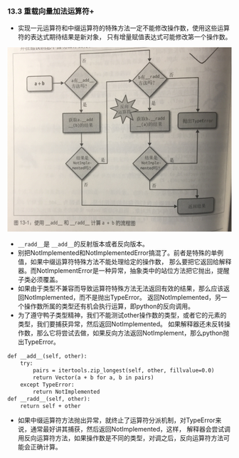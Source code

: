 


### 13.3 重载向量加法运算符+

* 实现一元运算符和中缀运算符的特殊方法一定不能修改操作数，使用这些运算符的表达式期待结果是新对象，
只有增量赋值表达式可能修改第一个操作数。

![](13_正确使用重载运算符/add和radd.jpg)

* `__radd__`是 `__add__`的反射版本或者反向版本。
* 别把NotImplemented和NotImplementedError搞混了。前者是特殊的单例值，如果中缀运算符特殊方法不能处理给定的操作数，
那么要把它返回给解释器。而NotImplementError是一种异常，抽象类中的站位方法把它抛出，提醒子类必须覆盖。
* 如果由于类型不兼容而导致运算符特殊方法无法返回有效的结果，那么应该返回NotImplemented，而不是抛出TypeError。
返回NotImplemented，另一个操作数所属的类型还有机会执行运算，即python的反向调用。
* 为了遵守鸭子类型精神，我们不能测试other操作数的类型，或者它的元素的类型，我们要捕获异常，然后返回NotImplemented。
如果解释器还未反转操作数，那么它将尝试去做，如果反向方法返回NotImplement，那么python抛出TypeError。
```
def __add__(self, other):
    try:
        pairs = itertools.zip_longest(self, other, fillvalue=0.0)
        return Vector(a + b for a, b in pairs)
    except TypeError:
        return NotImplemented
def __radd__(self, other):
    return self + other
```
* 如果中缀运算符方法抛出异常，就终止了运算符分派机制，对TypeError来说，通常最好讲其捕获，然后返回NotImplemented，这样，
解释器会尝试调用反向运算符方法，如果操作数是不同的类型，对调之后，反向运算符方法可能会正确计算。

